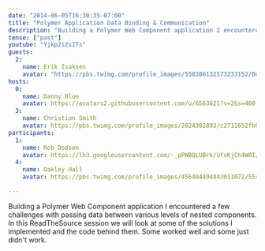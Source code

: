 ```yaml
---
date: "2014-06-05T16:30:35-07:00"
title: "Polymer Application Data Binding & Communication"
description: "Building a Polymer Web Component application I encountered a few challenges with passing data between various levels of nested components. In this ReadTheSource session we will look at some of the solutions I implemented and the code behind them. Some worked well and some just didn't work."
tense: ["past"]
youtube: "Yjkp2iZsITs"
guests:
  2:
    name: Erik Isaksen
    avatar: "https://pbs.twimg.com/profile_images/558386132573233152/0oAL915b.jpeg"
hosts:
  0:
    name: Danny Blue
    avatar: https://avatars2.githubusercontent.com/u/6563621?v=2&s=400
  3:
    name: Christian Smith
    avatar: https://pbs.twimg.com/profile_images/2824302893/c2711652fb0e430b86c801d46f739638.png
participants:
  1:
    name: Rob Dodson
    avatar: https://lh3.googleusercontent.com/-_pPWBQLUBrk/UfxKjCh4W0I/AAAAAAAAATg/TdZz-pGK2Jw/w1332-h1328-no/rob-dodson-picture.jpg
  4:
    name: Oakley Hall
    avatar: https://pbs.twimg.com/profile_images/456404494843011072/55seQVAP_400x400.jpeg

---
```

Building a Polymer Web Component application I encountered a few challenges with passing data between various levels of nested components. In this ReadTheSource session we will look at some of the solutions I implemented and the code behind them. Some worked well and some just didn't work.
